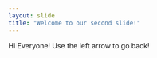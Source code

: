 ```yaml
---
layout: slide
title: "Welcome to our second slide!"
---
```

Hi Everyone!
Use the left arrow to go back!
